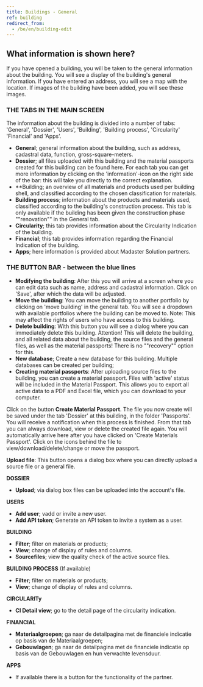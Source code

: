 ```yaml
---
title: Buildings - General
ref: building
redirect_from:
  - /be/en/building-edit
---
```


## What information is shown here?
If you have opened a building, you will be taken to the general information about the building. You will see a display of the building's general information. If you have entered an address, you will see a map with the location. If images of the building have been added, you will see these images.


### THE TABS IN THE MAIN SCREEN
The information about the building is divided into a number of tabs: 'General', 'Dossier', 'Users', 'Building', 'Building process', 'Circularity' 'Financial' and 'Apps'.

- **General**; general information about the building, such as address, cadastral data, function, gross-square-meters.
- **Dossier**; all files uploaded with this building and the material passports created for this building can be found here. For each tab you can get more information by clicking on the 'information'-icon on the right side of the bar: this will take you directly to the correct explanation.
- **Building; an overview of all materials and products used per building shell, and classified according to the chosen classification for materials.
- **Building process**; information about the products and materials used, classified according to the building's construction process. This tab is only available if the building has been given the construction phase ""renovation"" in the General tab.
- **Circularity**; this tab provides information about the Circularity Indication of the building.
- **Financial**; this tab provides information regarding the Financial Indication of the building.
- **Apps**; here information is provided about Madaster Solution partners.


### THE BUTTON BAR - between the blue lines
- **Modifying the building**: After this you will arrive at a screen where you can edit data such as name, address and cadastral information. Click on 'Save', after which the data will be adjusted.
- **Move the building**: You can move the building to another portfolio by clicking on 'move building' in the general tab. You will see a dropdown with available portfolios where the building can be moved to. Note: This may affect the rights of users who have access to this building.
- **Delete building**: With this button you will see a dialog where you can immediately delete this building. Attention! This will delete the building, and all related data about the building, the source files and the general files, as well as the material passports! There is no ""recovery"" option for this.
- **New database**; Create a new database for this building. Multiple databases can be created per building;
- **Creating material passports**: After uploading source files to the building, you can create a material passport. Files with 'active' status will be included in the Material Passport. This allows you to export all active data to a PDF and Excel file, which you can download to your computer.

Click on the button **Create Material Passport**. The file you now create will be saved under the tab 'Dossier' at this building, in the folder 'Passports'. You will receive a notification when this process is finished. From that tab you can always download, view or delete the created file again. You will automatically arrive here after you have clicked on 'Create Materials Passport'. Click on the icons behind the file to view/download/delete/change or move the passport.

**Upload file**: This button opens a dialog box where you can directly upload a source file or a general file.


**DOSSIER**
- **Upload**; via dialog box files can be uploaded into the account's file.

**USERS**
- **Add user**; vadd or invite a new user.
- **Add API token**; Generate an API token to invite a system as a user.

**BUILDING**
- **Filter**; filter on materials or products;
- **View**; change of display of rules and columns.
- **Sourcefiles**; view the quality check of the active source files.

**BUILDING PROCESS** (If available)
- **Filter**; filter on materials or products;
- **View**; change of display of rules and columns.

**CIRCULARITy**
- **CI Detail view**; go to the detail page of the circularity indication.

**FINANCIAL**
- **Materiaalgroepen**; ga naar de detailpagina met de financiele indicatie op basis van de Materiaalgroepen;
- **Gebouwlagen**; ga naar de detailpagina met de financiele indicatie op basis van de Gebouwlagen en hun verwachte levensduur.

**APPS**
- If available there is a button for the functionality of the partner.

